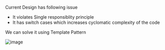 Current Design has following issue 
  - It violates Single responsiblity principle
  - It has switch cases which increases cyclomatic complexity of the code
  
 We can solve it using Template Pattern


![image](https://user-images.githubusercontent.com/9116508/179926719-6d4466c5-2dd4-40f7-8187-42a9eaba1329.png)


